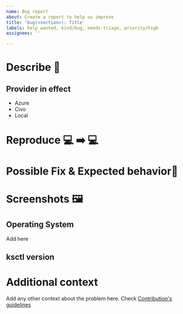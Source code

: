```yaml
---
name: Bug report
about: Create a report to help us improve
title: 'bug(<section>): Title'
labels: help wanted, kind/bug, needs-triage, priority/high
assignees: ''

---
```


# Describe 🐞
<!--A clear and concise description of what the bug is. -->
## Provider in effect
- Azure
- Civo
- Local

# Reproduce 💻 ➡️  💻
<!-- Steps to reproduce the behavior -->

# Possible Fix & Expected behavior🔧
<!-- A clear and concise description of what you expected to happen. -->

# Screenshots :framed_picture:
<!-- If applicable, add screenshots to help explain your problem. -->

## Operating System

Add here

## ksctl version 

# Additional context
Add any other context about the problem here.
Check [Contribution's guidelines](https://kubesimplify.github.io/ksctl/docs/contributions)
